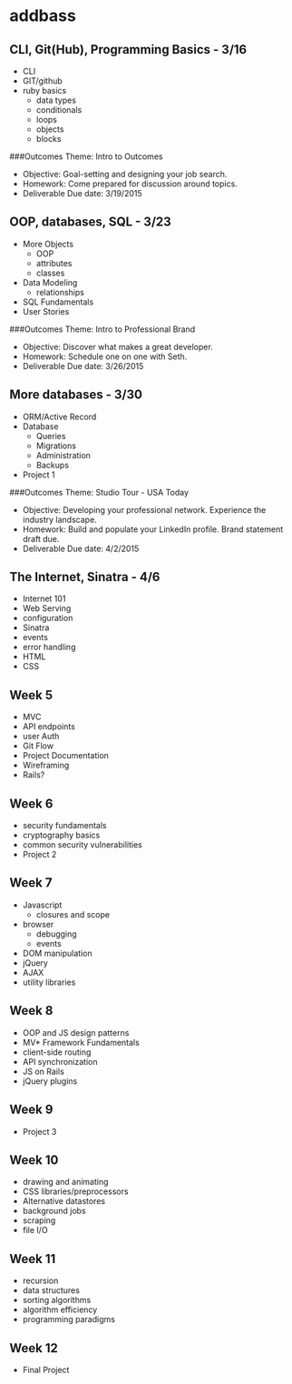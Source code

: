 # addbass

## CLI, Git(Hub), Programming Basics - 3/16
- CLI
- GIT/github
- ruby basics
  - data types
  - conditionals
  - loops
  - objects
  - blocks

###Outcomes Theme: Intro to Outcomes
- Objective: Goal-setting and designing your job search.
- Homework: Come prepared for discussion around topics.
- Deliverable Due date: 3/19/2015

## OOP, databases, SQL - 3/23
- More Objects
  - OOP
  - attributes
  - classes
- Data Modeling
  - relationships
- SQL Fundamentals
- User Stories

###Outcomes Theme: Intro to Professional Brand
- Objective: Discover what makes a great developer.
- Homework: Schedule one on one with Seth.
- Deliverable Due date: 3/26/2015

## More databases - 3/30
- ORM/Active Record
- Database
  - Queries
  - Migrations
  - Administration
  - Backups
- Project 1

###Outcomes Theme: Studio Tour - USA Today
- Objective: Developing your professional network. Experience the industry landscape.
- Homework: Build and populate your LinkedIn profile. Brand statement draft due.
- Deliverable Due date: 4/2/2015

## The Internet, Sinatra - 4/6
- Internet 101
- Web Serving
- configuration
- Sinatra
- events
- error handling
- HTML
- CSS

## Week 5
- MVC
- API endpoints
- user Auth
- Git Flow
- Project Documentation
- Wireframing
- Rails?

## Week 6
- security fundamentals
- cryptography basics
- common security vulnerabilities
- Project 2

## Week 7
- Javascript
  - closures and scope
- browser
  - debugging
  - events
- DOM manipulation
- jQuery
- AJAX
- utility libraries

## Week 8
- OOP and JS design patterns
- MV* Framework Fundamentals
- client-side routing
- API synchronization
- JS on Rails
- jQuery plugins

## Week 9
- Project 3

## Week 10
- drawing and animating
- CSS libraries/preprocessors
- Alternative datastores
- background jobs
- scraping
- file I/O

## Week 11
- recursion
- data structures
- sorting algorithms
- algorithm efficiency
- programming paradigms

## Week 12
- Final Project
